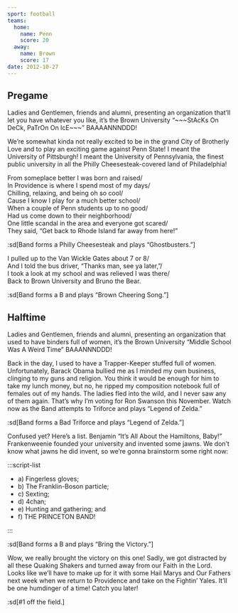 ```yaml
---
sport: football
teams:
  home:
    name: Penn
    score: 20
  away:
    name: Brown
    score: 17
date: 2012-10-27
---
```


## Pregame

Ladies and Gentlemen, friends and alumni, presenting an organization that’ll let you have whatever you like, it’s the Brown University “\~\~\~StAcKs On DeCk, PaTrOn On IcE\~\~\~” BAAAANNNDDD!

We’re somewhat kinda not really excited to be in the grand City of Brotherly Love and to play an exciting game against Penn State! I meant the University of Pittsburgh! I meant the University of Pennsylvania, the finest public university in all the Philly Cheesesteak-covered land of Philadelphia!

From someplace better I was born and raised/\
In Providence is where I spend most of my days/\
Chilling, relaxing, and being oh so cool/\
Cause I know I play for a much better school/\
When a couple of Penn students up to no good/\
Had us come down to their neighborhood/\
One little scandal in the area and everyone got scared/\
They said, “Get back to Rhode Island far away from here!”

:sd[Band forms a Philly Cheesesteak and plays “Ghostbusters.”]

I pulled up to the Van Wickle Gates about 7 or 8/\
And I told the bus driver, “Thanks man, see ya later,”/\
I took a look at my school and was relieved I was there/\
Back to Brown University and Bruno the Bear.

:sd[Band forms a B and plays “Brown Cheering Song.”]

## Halftime

Ladies and Gentlemen, friends and alumni, presenting an organization that used to have binders full of women, it’s the Brown University “Middle School Was A Weird Time” BAAANNNDDD!

Back in the day, I used to have a Trapper-Keeper stuffed full of women. Unfortunately, Barack Obama bullied me as I minded my own business, clinging to my guns and religion. You think it would be enough for him to take my lunch money, but no, he ripped my composition notebook full of females out of my hands. The ladies fled into the wild, and I never saw any of them again. That’s why I’m voting for Ron Swanson this November. Watch now as the Band attempts to Triforce and plays “Legend of Zelda.”

:sd[Band forms a Bad Triforce and plays “Legend of Zelda.”]

Confused yet? Here’s a list. Benjamin “It’s All About the Hamiltons, Baby!” Frankenweenie founded your university and invented some jawns. We don’t know what jawns he did invent, so we’re gonna brainstorm some right now:

:::script-list

- a) Fingerless gloves;
- b) The Franklin-Boson particle;
- c) Sexting;
- d) 4chan;
- e) Hunting and gathering; and
- f) THE PRINCETON BAND!

:::

:sd[Band forms a B and plays “Bring the Victory.”]

Wow, we really brought the victory on this one! Sadly, we got distracted by all these Quaking Shakers and turned away from our Faith in the Lord. Looks like we’ll have to make up for it with some Hail Marys and Our Fathers next week when we return to Providence and take on the Fightin’ Yales. It’ll be one humdinger of a time! Catch you later!

:sd[#1 off the field.]
